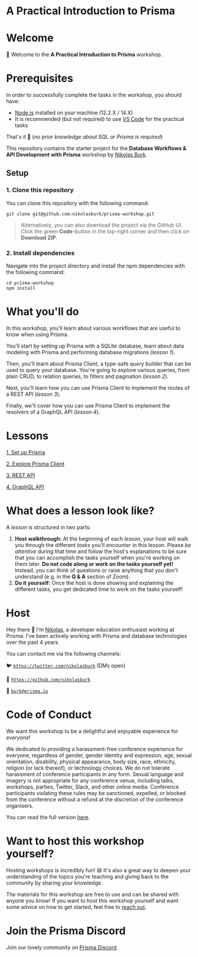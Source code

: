 # A Practical Introduction to Prisma

# Welcome

👋 Welcome to the **A Practical Introduction to Prisma** workshop.

# Prerequisites

In order to successfully complete the tasks in the workshop, you should have:

- [Node.js](https://nodejs.org/en/) installed on your machine (12.2.X / 14.X)
- It is recommended (but not required) to use [VS Code](https://code.visualstudio.com/) for the practical tasks

That's it 🙌 (*no prior knowledge about SQL or Prisma is required*)

This repository contains the starter project for the **Database Workflows & API Development with Prisma** workshop by [Nikolas Burk](https://twitter.com/nikolasburk).

## Setup

### 1. Clone this repository

You can clone this repository with the following command:

```
git clone git@github.com:nikolasburk/prisma-workshop.git
```

> Alternatively, you can also download the project via the GitHub UI. Click the green **Code**-button in the top-right corner and then click on **Download ZIP**.

### 2. Install dependencies

Navigate into the project directory and install the npm dependencies with the following command:

```
cd prisma-workshop
npm install
```

# What you'll do

In this workshop, you'll learn about various workflows that are useful to know when using Prisma.

You'll start by setting up Prisma with a SQLite database, learn about data modeling with Prisma and performing database migrations (*lesson 1*).

Then, you'll learn about Prisma Client, a type-safe *query builder* that can be used to query your database. You're going to explore various queries, from plain CRUD, to relation queries, to filters and pagination (*lesson 2*).

Next, you'll learn how you can use Prisma Client to implement the routes of a REST API (*lesson 3*).

Finally, we'll cover how you can use Prisma Client to implement the resolvers of a GraphQL API (*lesson 4*).

# Lessons

[1. Set up Prisma](./lesson-1.md)

[2. Explore Prisma Client](./lesson-2.md)

[3. REST API](./lesson-3.md)

[4. GraphQL API](./lesson-4.md)

# What does a lesson look like?

A *lesson* is structured in two parts:

1. **Host walkthrough:** At the beginning of each *lesson*, your host will walk you through the different *tasks* you'll encounter in this lesson. Please *be attentive* during that time and follow the host's explanations to be sure that you can accomplish the tasks yourself when you're working on them later. **Do not code along or work on the tasks yourself yet!** Instead, you can think of questions or raise anything that you don't understand (e.g. in the **Q & A** section of Zoom).
2. **Do it yourself:** Once the host is done showing and explaining the different tasks, you get dedicated time to work on the tasks yourself!

# Host

Hey there 👋 I'm [Nikolas](https://twitter.com/nikolasburk), a developer education enthusiast working at Prisma. I've been actively working with Prisma and database technologies over the past 4 years.

You can contact me via the following channels:

🐦  [`https://twitter.com/nikolasburk`](https://twitter.com/nikolasburk) (DMs open)

🐙  [`https://github.com/nikolasburk`](https://github.com/nikolasburk/)

📧  [`burk@prisma.io`](mailto:burk@prisma.io)


# Code of Conduct

We want this workshop to be a delightful and enjoyable experience for *everyone*!

We dedicated to providing a harassment-free conference experience for everyone, regardless of gender, gender identity and expression, age, sexual orientation, disability, physical appearance, body size, race, ethnicity, religion (or lack thereof), or technology choices. We do not tolerate harassment of conference participants in any form. Sexual language and imagery is not appropriate for any conference venue, including talks, workshops, parties, Twitter, Slack, and other online media. Conference participants violating these rules may be sanctioned, expelled, or blocked from the conference without a refund at the discretion of the conference organisers.

You can read the full version [here](https://github.com/prisma/Prisma-Day/blob/master/code-of-conduct.md).

# Want to host this workshop yourself?

Hosting workshops is incredibly fun! 😄 It's also a great way to deepen your understanding of the topics you're teaching and giving back to the community by sharing your knowledge.

The materials for this workshop are free to use and can be shared with anyone you know! If you want to host this workshop yourself and want some advice on how to get started, feel free to [reach out](mailto:burk@prisma.io).

# Join the Prisma Discord

Join our lovely community on [Prisma Discord](https://pris.ly/discord).
